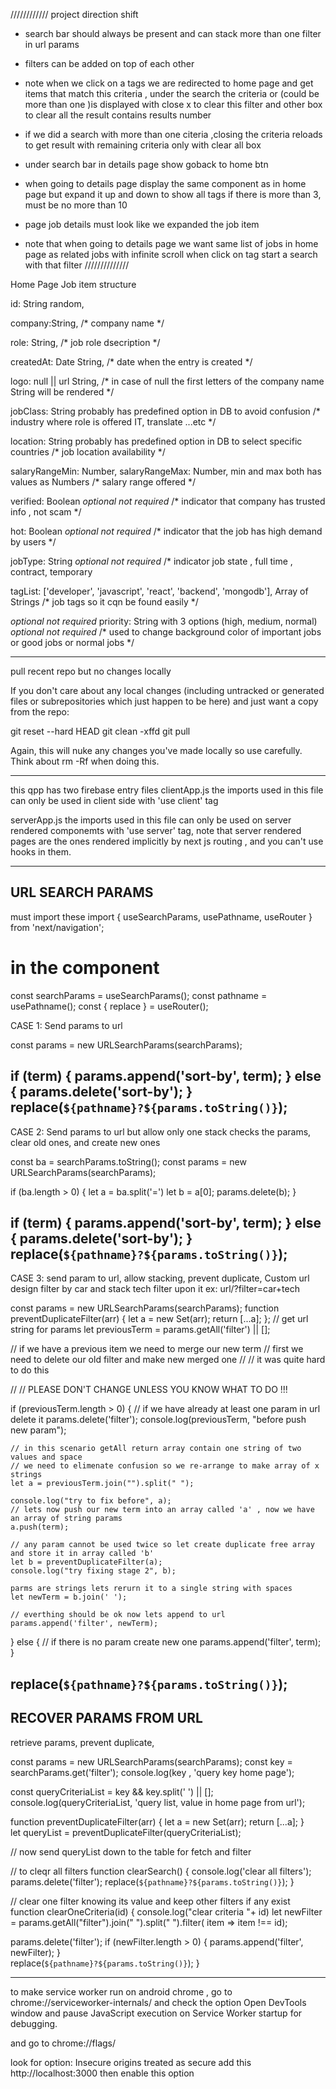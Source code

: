 ////////////
project direction shift
- search bar should always be present and can stack more than one filter in url params

- filters can be added on top of each other 

- note when we click on a tags we are redirected to home page and get items that match this criteria , under the search the criteria or (could be more than one )is displayed with close x to clear this filter and other box to clear all the result contains results number 

- if we did a search with more than one citeria ,closing the criteria reloads to get result with remaining criteria only with clear all box

- under search bar in details page show goback to home btn 

- when going to details page display the same component as in home page but expand it up and down to show all tags if there is more than 3, must be no more than 10
- page job details must look like we expanded the job item

- note that when going to details page we want same list of jobs in home page as related jobs with infinite scroll
when click on tag start a search with that filter 
//////////////

Home Page Job item structure

id: String random, 

company:String, /* company name */

role: String, 
/* job role dsecription */

createdAt: Date String, 
/* date when the entry is created */

logo: null || url String,  /* in case of null the first letters of the company name String will be rendered */

jobClass: String probably has predefined option in DB to avoid confusion
/* industry where role is offered IT, translate ...etc */

location: String probably has predefined option in DB to select specific countries
/* job location availability */

salaryRangeMin: Number, 
salaryRangeMax: Number, 
min and max both has values as Numbers /* salary range offered */

verified: Boolean *optional not required*
/* indicator that company has trusted info , not scam */

hot: Boolean *optional not required*
/* indicator that the job has high demand by users */

jobType: String  *optional not required*
/* indicator job state , full time , contract, temporary

tagList: ['developer', 'javascript', 'react', 'backend', 'mongodb'],
Array of Strings 
/* job tags so it cqn be found easily */

*optional not required*
priority: String with 3 options (high, medium, normal) *optional not required*
/*  used to change background color of important jobs or good jobs or normal jobs */

----------
pull recent repo but no changes locally

If you don't care about any local changes (including untracked or generated files or subrepositories which just happen to be here) and just want a copy from the repo:

git reset --hard HEAD
git clean -xffd
git pull

Again, this will nuke any changes you've made locally so use carefully. Think about rm -Rf when doing this.

----------
this qpp has two firebase entry files
clientApp.js
the imports used in this file can only be used in client side with 'use client' tag


serverApp.js
the imports used in this file can only be used on server rendered componemts with 'use server' tag, 
note that server rendered pages are the ones rendered implicitly by next js routing , and you can't use hooks in them.

-----
URL SEARCH PARAMS
---
must import these
import { useSearchParams, usePathname, useRouter } from 'next/navigation';

# in the component
const searchParams = useSearchParams();
const pathname = usePathname();
const { replace } = useRouter();

CASE 1:
Send params to url 


const params = new URLSearchParams(searchParams);

if (term) {                                                                               params.append('sort-by', term);                                                       } else {
  params.delete('sort-by');
}
replace(`${pathname}?${params.toString()}`);
---
CASE 2:
Send params to url but allow only one stack
checks the params, clear old ones, and create new ones

const ba = searchParams.toString();                                                     const params = new URLSearchParams(searchParams);

if (ba.length > 0) {
  let a = ba.split('=')
  let b = a[0];
  params.delete(b);
}

if (term) {
  params.append('sort-by', term);
} else {
  params.delete('sort-by');
}
replace(`${pathname}?${params.toString()}`);
---

CASE 3:
send param to url, allow stacking, prevent duplicate, Custom url design
filter by car and stack tech filter upon it
ex: url/?filter=car+tech

const params = new URLSearchParams(searchParams);
  function preventDuplicateFilter(arr) {
    let a = new Set(arr);
    return [...a];
  };
  // get url string for params
  let previousTerm = params.getAll('filter') || [];

  // if we have a previous item we need to merge our new term
  // first we need to delete our old filter and make new merged one
  // // it was quite hard to do this

  // // PLEASE DON'T CHANGE UNLESS YOU KNOW WHAT TO DO !!!

  if (previousTerm.length > 0) {
    // if we have already at least one param in url delete it
    params.delete('filter');
    console.log(previousTerm, "before push new param");
    
    // in this scenario getAll return array contain one string of two values and space
    // we need to elimenate confusion so we re-arrange to make array of x strings 
    let a = previousTerm.join("").split(" ");

    console.log("try to fix before", a);
    // lets now push our new term into an array called 'a' , now we have an array of string params
    a.push(term);

    // any param cannot be used twice so let create duplicate free array and store it in array called 'b'
    let b = preventDuplicateFilter(a);
    console.log("try fixing stage 2", b);

    parms are strings lets rerurn it to a single string with spaces
    let newTerm = b.join(' ');

    // everthing should be ok now lets append to url
    params.append('filter', newTerm);                                                     
} else {
  // if there is no param create new one
  params.append('filter', term);
}

replace(`${pathname}?${params.toString()}`);
---

RECOVER PARAMS FROM URL
---

retrieve params, prevent duplicate, 


const params = new URLSearchParams(searchParams);
const key = searchParams.get('filter');
console.log(key , 'query key home page');

const queryCriteriaList = key && key.split(' ') || [];
console.log(queryCriteriaList, 'query list, value in home page from url');

function preventDuplicateFilter(arr) {
  let a = new Set(arr);
  return [...a];
}                                                                                     
let queryList = preventDuplicateFilter(queryCriteriaList);

// now send queryList down to the table for fetch and filter

// to cleqr all filters
function clearSearch() {
  console.log('clear all filters');
  params.delete('filter');
  replace(`${pathname}?${params.toString()}`);
}

// clear one filter knowing its value and keep other filters if any exist
function clearOneCriteria(id) {
  console.log("clear criteria "+ id)
  let newFilter = params.getAll("filter").join(" ").split(" ").filter( item => item !== id);

  params.delete('filter');
  if (newFilter.length > 0) {
    params.append('filter', newFilter);
  }                                                                                   
  replace(`${pathname}?${params.toString()}`);
}

-------


to make service worker run on android chrome , go to
chrome://serviceworker-internals/
and check the option 
Open DevTools window and pause JavaScript execution on Service Worker startup for debugging.

and go to
chrome://flags/

look for option: 
Insecure origins treated as secure
add this
http://localhost:3000
then enable this option


